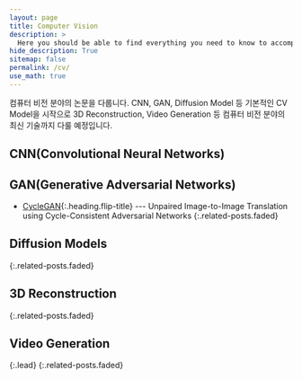 ```yaml
---
layout: page
title: Computer Vision
description: >
  Here you should be able to find everything you need to know to accomplish the most common tasks when blogging with Hydejack.
hide_description: True
sitemap: false
permalink: /cv/
use_math: true
---
```


컴퓨터 비전 분야의 논문을 다룹니다. CNN, GAN, Diffusion Model 등 기본적인 CV Model을 시작으로 3D Reconstruction, Video Generation 등 컴퓨터 비전 분야의 최신 기술까지 다룰 예정입니다.

## CNN(Convolutional Neural Networks)

## GAN(Generative Adversarial Networks)
* [CycleGAN]{:.heading.flip-title} --- Unpaired Image-to-Image Translation using Cycle-Consistent Adversarial Networks
{:.related-posts.faded}

## Diffusion Models
{:.related-posts.faded}

## 3D Reconstruction
{:.related-posts.faded}

## Video Generation
{:.lead}
{:.related-posts.faded}

[CycleGAN]: https://agency301.github.io/computer-vision/2023-07-30-Unpaired-Image-to-Image-Translation-using-Cycle-Consistent-Adversarial-Networks/
